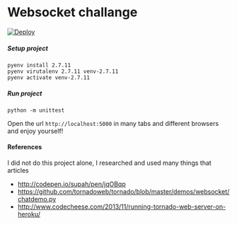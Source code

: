 # Websocket challange

[![Deploy](https://www.herokucdn.com/deploy/button.png)](https://chat-room-interview.herokuapp.com/)


##### Setup project
```
pyenv install 2.7.11
pyenv virutalenv 2.7.11 venv-2.7.11
pyenv activate venv-2.7.11
```

##### Run project
```
python -m unittest
````

Open the url `http://localhost:5000` in many tabs and different browsers and enjoy yourself!


#### References

I did not do this project alone, I researched and used many things that articles

* http://codepen.io/supah/pen/jqOBqp
* https://github.com/tornadoweb/tornado/blob/master/demos/websocket/chatdemo.py
* http://www.codecheese.com/2013/11/running-tornado-web-server-on-heroku/
